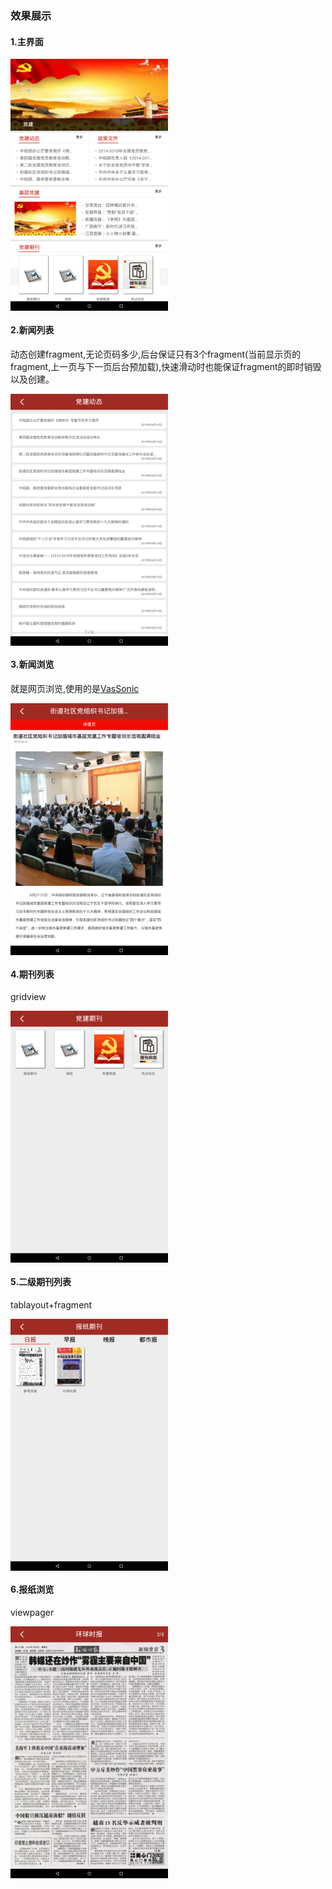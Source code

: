 ### 效果展示


#### 1.主界面

<img src="https://github.com/JJput/PartyBuilding/blob/master/img/home.png?raw=true" width = "50%" height = "50%" div align=center />



#### 2.新闻列表

动态创建fragment,无论页码多少,后台保证只有3个fragment(当前显示页的fragment,上一页与下一页后台预加载),快速滑动时也能保证fragment的即时销毁以及创建。

<img src="https://github.com/JJput/PartyBuilding/blob/master/img/news_list.png?raw=true" width = "50%" height = "50%" div align=center />




#### 3.新闻浏览

就是网页浏览,使用的是[VasSonic](https://github.com/Tencent/VasSonic/blob/master/sonic-android/README.md)

<img src="https://github.com/JJput/PartyBuilding/blob/master/img/news_see.png?raw=true" width = "50%" height = "50%" div align=center />

#### 4.期刊列表

gridview

<img src="https://github.com/JJput/PartyBuilding/blob/master/img/periodical_list.png?raw=true" width = "50%" height = "50%" div align=center />



#### 5.二级期刊列表

tablayout+fragment

<img src="https://github.com/JJput/PartyBuilding/blob/master/img/periodical.png?raw=true" width = "50%" height = "50%" div align=center />



#### 6.报纸浏览

viewpager

<img src="https://github.com/JJput/PartyBuilding/blob/master/img/periodical_see.png?raw=true" width = "50%" height = "50%" div align=center />


